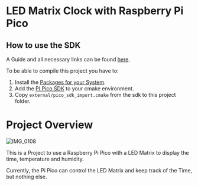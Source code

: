 # LED Matrix Clock with Raspberry Pi Pico

## How to use the SDK

A Guide and all necessary links can be found [here](https://www.raspberrypi.com/documentation/microcontrollers/c_sdk.html).

To be able to compile this project you have to:

1. Install the [Packages for your System](https://github.com/raspberrypi/picotool).
2. Add the [PI Pico SDK](https://github.com/raspberrypi/pico-sdk) to your cmake environment.
3. Copy `external/pico_sdk_import.cmake` from the sdk to this project folder.

# Project Overview

![IMG_0108](https://user-images.githubusercontent.com/115210873/231025742-5a0bc368-a2f9-4a57-b80c-614c7f6d6b83.jpeg)

This is a Project to use a Raspberry Pi Pico with a LED Matrix to display the time, temperature and humidity.

Currently, the Pi Pico can control the LED Matrix and keep track of the Time, but nothing else.
